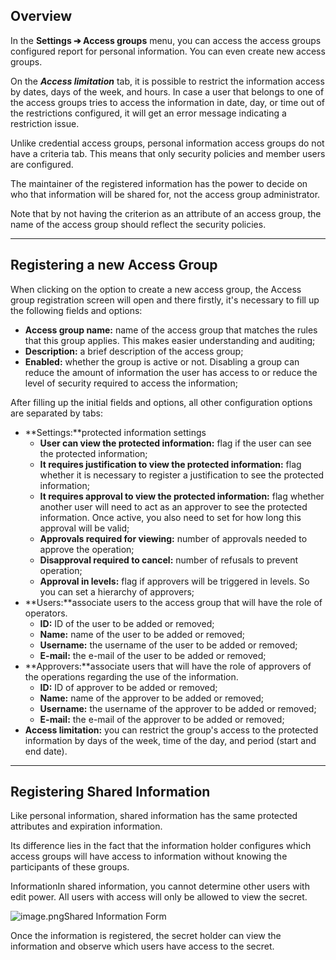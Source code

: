 ## Overview

In the **Settings ➔ Access groups** menu, you can access the access groups configured report for personal information. You can even create new access groups.

On the ***Access limitation*** tab, it is possible to restrict the information access by dates, days of the week, and hours. In case a user that belongs to one of the access groups tries to access the information in date, day, or time out of the restrictions configured, it will get an error message indicating a restriction issue.

Unlike credential access groups, personal information access groups do not have a criteria tab. This means that only security policies and member users are configured.

The maintainer of the registered information has the power to decide on who that information will be shared for, not the access group administrator.

Note that by not having the criterion as an attribute of an access group, the name of the access group should reflect the security policies.



---

## Registering a new Access Group

When clicking on the option to create a new access group, the Access group registration screen will open and there firstly, it's necessary to fill up the following fields and options:

* **Access group name:** name of the access group that matches the rules that this group applies. This makes easier understanding and auditing;
* **Description:** a brief description of the access group;
* **Enabled:** whether the group is active or not. Disabling a group can reduce the amount of information the user has access to or reduce the level of security required to access the information;

After filling up the initial fields and options, all other configuration options are separated by tabs:

* **Settings:**protected information settings
	+ **User can view the protected information:** flag if the user can see the protected information;
	+ **It requires justification to view the protected information:** flag whether it is necessary to register a justification to see the protected information;
	+ **It requires approval to view the protected information:** flag whether another user will need to act as an approver to see the protected information. Once active, you also need to set for how long this approval will be valid;
	+ **Approvals required for viewing:** number of approvals needed to approve the operation;
	+ **Disapproval required to cancel:** number of refusals to prevent operation;
	+ **Approval in levels:** flag if approvers will be triggered in levels. So you can set a hierarchy of approvers;
* **Users:**associate users to the access group that will have the role of operators.
	+ **ID:** ID of the user to be added or removed;
	+ **Name:** name of the user to be added or removed;
	+ **Username:** the username of the user to be added or removed;
	+ **E\-mail:** the e\-mail of the user to be added or removed;
* **Approvers:**associate users that will have the role of approvers of the operations regarding the use of the information.
	+ **ID:** ID of approver to be added or removed;
	+ **Name:** name of the approver to be added or removed;
	+ **Username:** the username of the approver to be added or removed;
	+ **E\-mail:** the e\-mail of the approver to be added or removed;
* **Access limitation:** you can restrict the group's access to the protected information by days of the week, time of the day, and period (start and end date).



---

## Registering Shared Information

Like personal information, shared information has the same protected attributes and expiration information.

Its difference lies in the fact that the information holder configures which access groups will have access to information without knowing the participants of these groups. 

InformationIn shared information, you cannot determine other users with edit power. All users with access will only be allowed to view the secret.  


![image.png](https://cdn.document360.io/5a1d58df-64ce-42a2-8b23-688477d32f33/Images/Documentation/image%28390%29.png)Shared Information Form  

  


Once the information is registered, the secret holder can view the information and observe which users have access to the secret.

